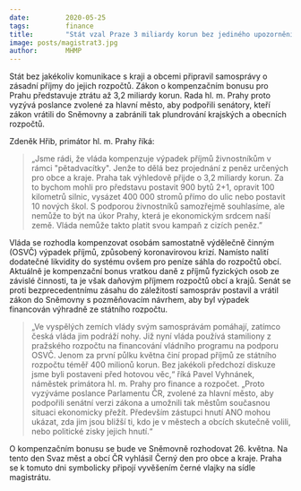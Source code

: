 ```yaml
---
date:         2020-05-25
tags:         finance
title:        "Stát vzal Praze 3 miliardy korun bez jediného upozornění"
image: posts/magistrat3.jpg
author:       MHMP
---
```


Stát bez jakékoliv komunikace s kraji a obcemi připravil samosprávy o zásadní příjmy do jejich rozpočtů. Zákon o kompenzačním bonusu pro Prahu představuje ztrátu až 3,2 miliardy korun. Rada hl. m. Prahy proto vyzývá poslance zvolené za hlavní město, aby podpořili senátory, kteří zákon vrátili do Sněmovny a zabránili tak plundrování krajských a obecních rozpočtů.

Zdeněk Hřib, primátor hl. m. Prahy říká: 

> „Jsme rádi, že vláda kompenzuje výpadek příjmů živnostníkům v rámci "pětadvacítky". Jenže to dělá bez projednání z peněz určených pro obce a kraje. Praha tak výhledově přijde o 3,2 miliardy korun. Za to bychom mohli pro představu postavit 900 bytů 2+1, opravit 100 kilometrů silnic, vysázet 400 000 stromů přímo do ulic nebo postavit 10 nových škol. S podporou živnostníků samozřejmě souhlasíme, ale nemůže to být na úkor Prahy, která je ekonomickým srdcem naší země. Vláda nemůže takto platit svou kampaň z cizích peněz.”

Vláda se rozhodla kompenzovat osobám samostatně výdělečně činným (OSVČ) výpadek příjmů, způsobený koronavirovou krizí. Namísto nalití dodatečné likvidity do systému ovšem pro peníze sáhla do rozpočtů obcí. Aktuálně je kompenzační bonus vratkou daně z příjmů fyzických osob ze závislé činnosti, ta je však daňovým příjmem rozpočtů obcí a krajů. Senát se proti bezprecedentnímu zásahu do záležitostí samospráv postavil a vrátil zákon do Sněmovny s pozměňovacím návrhem, aby byl výpadek financován výhradně ze státního rozpočtu.

> „Ve vyspělých zemích vlády svým samosprávám pomáhají, zatímco česká vláda jim podráží nohy. Již nyní vláda používá stamiliony z pražského rozpočtu na financování vládního programu na podporu OSVČ. Jenom za první půlku května činí propad příjmů ze státního rozpočtu téměř 400 milionů korun. Bez jakékoli předchozí diskuze jsme byli postaveni před hotovou věc,“ říká Pavel Vyhnánek, náměstek primátora hl. m. Prahy pro finance a rozpočet. „Proto vyzýváme poslance Parlamentu ČR, zvolené za hlavní město, aby podpořili senátní verzi zákona a umožnili tak městům současnou situaci ekonomicky přežít. Především zástupci hnutí ANO mohou ukázat, zda jim jsou bližší ti, kdo je v městech a obcích skutečně volili, nebo politické zisky jejich hnutí.“

O kompenzačním bonusu se bude ve Sněmovně rozhodovat 26. května. Na tento den Svaz měst a obcí ČR vyhlásil Černý den pro obce a kraje. Praha se k tomuto dni symbolicky připojí vyvěšením černé vlajky na sídle magistrátu.
